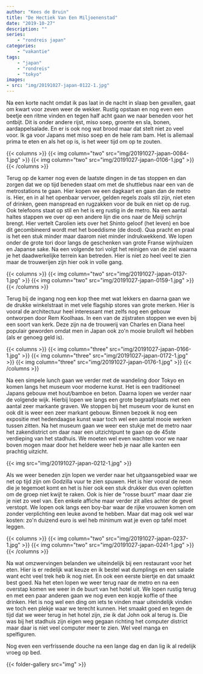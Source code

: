 ```yaml
---
author: "Kees de Bruin"
title: "De Hectiek Van Een Miljoenenstad"
date: "2019-10-27"
description: ""
series:
    - "rondreis japan"
categories:
    - "vakantie"
tags:
    - "japan"
    - "rondreis"
    - "tokyo"
images:
- src: "img/20191027-japan-0122-1.jpg"
---
```


Na een korte nacht omdat ik pas laat in de nacht in slaap ben gevallen, gaat om kwart voor zeven weer de wekker. Rustig opstaan en nog even een beetje een ritme vinden en tegen half acht gaan we naar beneden voor het ontbijt. Dit is onder andere rijst, miso soep, groente en sla, bonen, aardappelsalade. En er is ook nog wat brood maar dat stelt niet zo veel voor. Ik ga voor Japans met miso soep en de hele ram bam. Het is allemaal prima te eten en als het op is, is het weer tijd om op te zouten.

{{< columns >}}
    {{< img column="two" src="img/20191027-japan-0084-1.jpg" >}}
    {{< img column="two" src="img/20191027-japan-0106-1.jpg" >}}
{{< /columns >}}

Terug op de kamer nog even de laatste dingen in de tas stoppen en dan zorgen dat we op tijd beneden staat om met de shuttlebus naar een van de metrostations te gaan. Hier kopen we een dagkaart en gaan dan de metro is. Hier, en in al het openbaar vervoer, gelden regels zoals stil zijn, niet eten of drinken, geen manspread en rugzakken voor de buik en niet op de rug. Ook telefoons staat op stil en het is erg rustig in de metro.  Na een aantal haltes stappen we over op een andere lijn die ons naar de Meiji schrijn brengt. Hier vertelt Carolien iets over het Shinto geloof (het leven) en boe dit gecombineerd wordt met het boeddisme (de dood). Qua pracht en praal is het een stuk minder maar daarom niet minder indrukwekkend. We lopen onder de grote tori door langs de geschenken van grote Franse wijnhuizen en Japanse sake. Na een volgende tori volgt het reinigen van de ziel waarna je het daadwerkelijke terrein kan betreden. Hier is niet zo heel veel te zien maar de trouwerijen zijn hier ook in volle gang.

{{< columns >}}
    {{< img column="two" src="img/20191027-japan-0137-1.jpg" >}}
    {{< img column="two" src="img/20191027-japan-0159-1.jpg" >}}
{{< /columns >}}

Terug bij de ingang nog een kop thee met wat lekkers en daarna gaan we de drukke winkelstraat in met vele flagship stores van grote merken. Hier is vooral de architectuur heel interessant met zelfs nog een gebouw ontworpen door Rem Koolhaas. In een van de zijstraten stoppen we even bij een soort van kerk. Deze zijn na de trouwerij van Charles en Diana heel populair geworden omdat men in Japan ook zo'n mooie bruiloft wil hebben (als er genoeg geld is).

{{< columns >}}
    {{< img column="three" src="img/20191027-japan-0166-1.jpg" >}}
    {{< img column="three" src="img/20191027-japan-0172-1.jpg" >}}
    {{< img column="three" src="img/20191027-japan-0176-1.jpg" >}}
{{< /columns >}}

Na een simpele lunch gaan we verder met de wandeling door Tokyo en komen langs het museum voor moderne kunst. Het is een traditioneel Japans gebouw met hout/bamboe en beton. Daarna lopen we verder naar de volgende wijk. Hierbij lopen we langs een grote begraafplaats met een aantal zeer markante graven. We stoppen bij het museum voor de kunst en ook dit is weer een zeer markant gebouw. Binnen bezoek ik nog een expositie met hedendaagse kunst waar toch wel een aantal mooie werken tussen zitten. Na het museum gaan we weer een stukje met de metro naar het zakendistrict om daar naar een uitzichtpunt te gaan op de 45ste verdieping van het stadhuis. We moeten wel even wachten voor we naar boven mogen maar door het heldere weer heb je naar alle kanten een prachtig uitzicht.

{{< img src="img/20191027-japan-0212-1.jpg" >}}

Als we weer beneden zijn lopen we verder naar het uitgaansgebied waar we net op tijd zijn om Godzilla vuur te zien spuwen. Het is hier vooral de neon die je tegemoet komt en het is hier ook een stuk drukker dus even opletten om de groep niet kwijt te raken. Ook is hier de "rosse buurt" maar daar zie je niet zo veel van. Een enkele affiche maar verder zit alles achter de gevel verstopt. We lopen ook langs een boy-bar waar de rijke vrouwen komen om zonder verplichting een leuke avond te hebben. Maar dat mag ook wel war kosten: zo'n duizend euro is wel heb minimum wat je even op tafel moet leggen.

{{< columns >}}
    {{< img column="two" src="img/20191027-japan-0237-1.jpg" >}}
    {{< img column="two" src="img/20191027-japan-0241-1.jpg" >}}
{{< /columns >}}

Na wat omzwervingen belanden we uiteindelijk bij een restaurant voor het eten. Hier is er redelijk wat keuze en ik bestel wat dumplings en een salade want echt veel trek heb ik nog niet. En ook een eerste biertje en dat smaakt best goed. Na het eten lopen we weer terug naar de metro en na een overstap komen we weer in de buurt van het hotel uit. We lopen rustig terug en met een paar anderen gaan we nog even een kopje koffie of thee drinken. Het is nog wel een ding om iets te vinden maar uiteindelijk vinden we toch een plekje waar we terecht kunnen. Het smaakt goed en tegen de tijd dat we weer terug in het hotel zijn, zie ik dat John ook al terug is. Die was bij het stadhuis zijn eigen weg gegaan richting het computer district maar daar is niet veel computer meer te zien. Wel veel manga en spelfiguren.

Nog even een verfrissende douche na een lange dag en dan lig ik al redelijk vroeg op bed.

{{< folder-gallery src="img" >}}